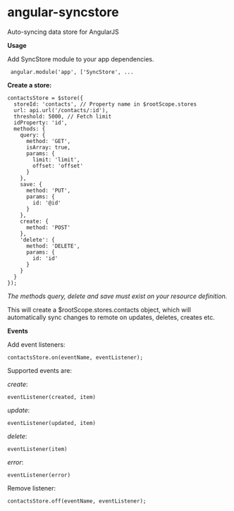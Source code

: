 angular-syncstore
=================

Auto-syncing data store for AngularJS


**Usage**

Add SyncStore module to your app dependencies.  

     angular.module('app', ['SyncStore', ...


**Create a store:**

    contactsStore = $store({
      storeId: 'contacts', // Property name in $rootScope.stores
      url: api.url('/contacts/:id'),
      threshold: 5000, // Fetch limit
      idProperty: 'id',
      methods: {
        query: {
          method: 'GET',
          isArray: true,
          params: {
            limit: 'limit',
            offset: 'offset'
          }
        },
        save: {
          method: 'PUT',
          params: {
            id: '@id'
          }
        },
        create: {
          method: 'POST'
        },
        'delete': {
          method: 'DELETE',
          params: {
            id: 'id'
          }
        }
      }
    });

*The methods query, delete and save must exist on your resource definition.*

This will create a $rootScope.stores.contacts object, which will automatically sync changes to remote on updates,
deletes, creates etc.


**Events**

Add event listeners:

    contactsStore.on(eventName, eventListener);

Supported events are:

*create*:
    
    eventListener(created, item)

*update*:

    eventListener(updated, item)

*delete*:
    
    eventListener(item)

*error*:

    eventListener(error)


Remove listener:

    contactsStore.off(eventName, eventListener);